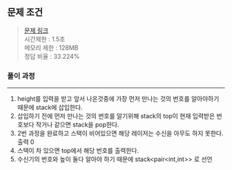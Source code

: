 ## 문제 조건
> <a href = "https://www.acmicpc.net/problem/2493"> 문제 링크 </a>  
> 시간제한 : 1.5초  
> 메모리 제한 : 128MB  
> 정답 비율 : 33.224%

### 풀이 과정
---
1. height를 입력을 받고 앞서 나온것중에 가장 먼저 만나는 것의 번호를 알아야하기 때문에 stack에 삽입한다.
2. 삽입하기 전에 먼저 만나는 것의 번호를 알기위해 stack의 top이 현재 입력받은 번호보다 작거나 같으면 stack을 pop한다.
3. 2번 과정을 완료하고 스택이 비어있으면 해당 레이저는 수신을 아무도 하지 못한다. 출력 0
4. 스택이 차 있으면 top에서 해당 번호를 출력한다.
5. 수신기의 번호와 높이 둘다 알아야 하기 때문에 stack<pair<int,int>> 로 선언
